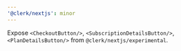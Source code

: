 ```yaml
---
'@clerk/nextjs': minor
---
```


Expose `<CheckoutButton/>`, `<SubscriptionDetailsButton/>`, `<PlanDetailsButton/>` from `@clerk/nextjs/experimental`.
